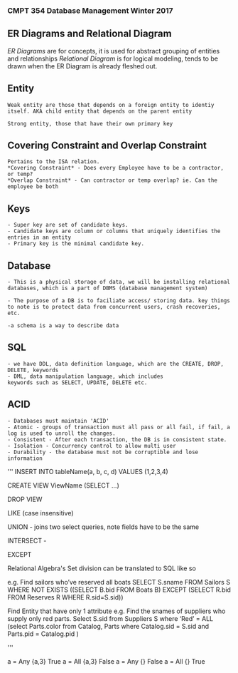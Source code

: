 ### CMPT 354 Database Management Winter 2017

## ER Diagrams and Relational Diagram 
*ER Diagrams* are for concepts, it is used for abstract grouping of entities and relationships
*Relational Diagram* is for logical modeling, tends to be drawn when the ER Diagram is already fleshed out.

## Entity 
	Weak entity are those that depends on a foreign entity to identiy itself. AKA child entity that depends on the parent entity

	Strong entity, those that have their own primary key

## Covering Constraint and Overlap Constraint
	Pertains to the ISA relation.
	*Covering Constraint* - Does every Employee have to be a contractor, or temp?
	*Overlap Constraint* - Can contractor or temp overlap? ie. Can the employee be both

## Keys
	- Super key are set of candidate keys.
	- Candidate keys are column or columns that uniquely identifies the entries in an entity
	- Primary key is the minimal candidate key. 

## Database 
	- This is a physical storage of data, we will be installing relational databases, which is a part of DBMS (database management system)

	- The purpose of a DB is to faciliate access/ storing data. key things to note is to protect data from concurrent users, crash recoveries, etc. 

	-a schema is a way to describe data

## SQL
	- we have DDL, data definition language, which are the CREATE, DROP, DELETE, keywords
	- DML, data manipulation language, which includes
	keywords such as SELECT, UPDATE, DELETE etc. 

## ACID
	- Databases must maintain 'ACID'
	- Atomic - groups of transaction must all pass or all fail, if fail, a log is used to unroll the changes. 
	- Consistent - After each transaction, the DB is in consistent state.
	- Isolation - Concurrency control to allow multi user
	- Durability - the database must not be corruptible and lose information

'''
INSERT INTO tableName(a, b, c, d)
VALUES (1,2,3,4)

CREATE VIEW ViewName 
(SELECT ...)

DROP VIEW

LIKE (case insensitive)

UNION - joins two select queries, note fields have to be the same

INTERSECT - 

EXCEPT

Relational Algebra's Set division can be translated to SQL like so

e.g.  Find sailors who’ve reserved all boats
SELECT  S.sname
FROM  Sailors S
WHERE  NOT EXISTS 
            ((SELECT  B.bid
                 FROM  Boats B)
             EXCEPT
             (SELECT  R.bid
               FROM  Reserves R
               WHERE  R.sid=S.sid))

Find Entity that have only 1 attribute
e.g. Find the snames of suppliers who supply only red parts.
Select S.sid from Suppliers S
where ‘Red’ = ALL (select Parts.color 
		from Catalog, Parts
		where Catalog.sid = S.sid and Parts.pid = Catalog.pid )


'''

a = Any {a,3} 	True
a  = All  {a,3} 	False
a = Any 	{}	False
a = All	{}	True
